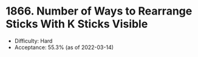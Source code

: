 # 1866. Number of Ways to Rearrange Sticks With K Sticks Visible
- Difficulty: Hard
- Acceptance: 55.3% (as of 2022-03-14)
